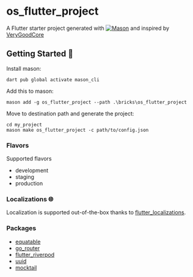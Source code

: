 # os_flutter_project

A Flutter starter project generated with [![Mason](https://img.shields.io/endpoint?url=https%3A%2F%2Ftinyurl.com%2Fmason-badge)](https://github.com/felangel/mason) and inspired by [VeryGoodCore](https://github.com/VeryGoodOpenSource/very_good_core)

## Getting Started 🚀

Install mason:

`dart pub global activate mason_cli`

Add this to mason:

`mason add -g os_flutter_project --path .\bricks\os_flutter_project`

Move to destination path and generate the project:

```
cd my_project
mason make os_flutter_project -c path/to/config.json
```

### Flavors 

Supported flavors

- development
- staging
- production
  
### Localizations 🌐

Localization is supported out-of-the-box thanks to [flutter_localizations](https://docs.flutter.dev/accessibility-and-localization/internationalization).

### Packages

- [equatable](https://pub.dev/packages/equatable)
- [go_router](https://pub.dev/packages/go_router)
- [flutter_riverpod](https://pub.dev/packages/flutter_riverpod)
- [uuid](https://pub.dev/packages/uuid)
- [mocktail](https://pub.dev/packages/mocktail)
